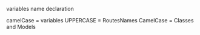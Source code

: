 variables name declaration

camelCase = variables
UPPERCASE = RoutesNames
CamelCase = Classes and Models
